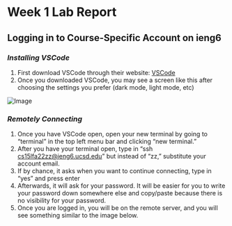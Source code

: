 # Week 1 Lab Report
## Logging in to Course-Specific Account on ieng6


### *Installing VSCode*

1. First download VSCode through their website: [VSCode](https://code.visualstudio.com/)
2. Once you downloaded VSCode, you may see a screen like this after choosing the settings you prefer (dark mode, light mode, etc)

![Image]()


### *Remotely Connecting*
1. Once you have VSCode open, open your new terminal by going to “terminal” in the top left menu bar and clicking “new terminal.”
2. After you have your terminal open, type in “ssh cs15lfa22zz@ieng6.ucsd.edu” but instead of “zz,” substitute your account email. 
3. If by chance, it asks when you want to continue connecting, type in “yes” and press enter
4. Afterwards, it will ask for your password. It will be easier for you to write your password down somewhere else and copy/paste because there is no visibility for your password. 
5. Once you are logged in, you will be on the remote server, and you will see something similar to the image below. 
